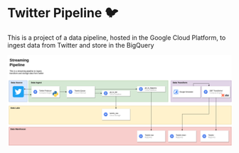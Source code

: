# Twitter Pipeline 🐦

This is a project of a data pipeline, hosted in the Google Cloud Platform, to ingest data from Twitter and store in the BigQuery

![Streaming Pipeline Twitter](https://raw.githubusercontent.com/SamuelBFavarin/twitter-pipeline/main/docs/StreamingPipelineTwitter.png)
